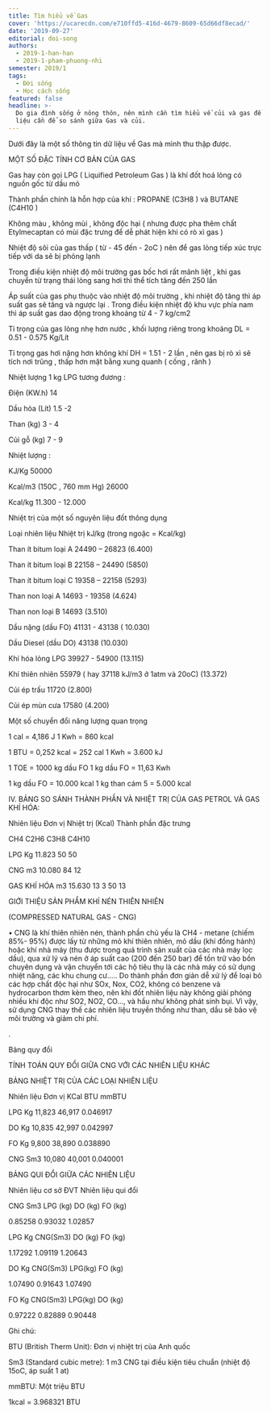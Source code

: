 ```yaml
---
title: Tìm hiểu về Gas
cover: 'https://ucarecdn.com/e710ffd5-416d-4679-8609-65d66df8ecad/'
date: '2019-09-27'
editorial: doi-song
authors:
  - 2019-1-han-han
  - 2019-1-pham-phuong-nhi
semester: 2019/1
tags:
  - Đời sống
  - Học cách sống
featured: false
headline: >-
  Do gia đình sống ở nông thôn, nên mình cần tìm hiểu về củi và gas để lọc ra dữ
  liệu cần để so sánh giữa Gas và củi.
---
```

Dưới đây là một số thông tin dữ liệu về Gas mà mình thu thập được.



MỘT SỐ ĐẶC TÍNH CƠ BẢN CỦA GAS

Gas hay còn gọi LPG ( Liquified Petroleum Gas ) là khí đốt hoá lỏng có nguồn gốc từ dầu mỏ

Thành phần chính là hỗn hợp của khí : PROPANE (C3H8 ) và BUTANE (C4H10 )

Không màu , không mùi , không độc hại ( nhưng được pha thêm chất Etylmecaptan có mùi đặc trưng để dễ phát hiện khi có rò xì gas )

Nhiệt độ sôi của gas thấp ( từ - 45 đến - 2oC ) nên để gas lỏng tiếp xúc trực tiếp với da sẽ bị phỏng lạnh

Trong điều kiện nhiệt độ môi trường gas bốc hơi rất mãnh liệt , khi gas chuyển từ trạng thái lỏng sang hơi thì thể tích tăng đến 250 lần

Áp suất của gas phụ thuộc vào nhiệt độ môi trường , khi nhiệt độ tăng thì áp suất gas sẽ tăng và ngược lại . Trong điều kiện nhiệt độ khu vực phía nam thì áp suất gas dao động trong khoảng từ 4 - 7 kg/cm2

Tỉ trọng của gas lỏng nhẹ hơn nước , khối lượng riêng trong khoảng DL = 0.51 - 0.575 Kg/Lít

Tỉ trọng gas hơi nặng hơn không khí DH = 1.51 - 2 lần , nên gas bị rò xì sẽ tích nơi trũng , thấp hơn mặt bằng xung quanh ( cống , rãnh )

Nhiệt lượng 1 kg LPG tương đương :

Điện (KW.h) 14

Dầu hỏa (Lít) 1.5 -2

Than (kg) 3 - 4

Củi gỗ (kg) 7 - 9

Nhiệt lượng :

KJ/Kg 50000

Kcal/m3 (150C , 760 mm Hg) 26000

Kcal/kg 11.300 - 12.000

Nhiệt trị của một số nguyên liệu đốt thông dụng

Loại nhiên liệu Nhiệt trị kJ/kg (trong ngoặc = Kcal/kg)

Than ít bitum loại A 24490 – 26823 (6.400)

Than ít bitum loại B 22158 – 24490 (5850)

Than ít bitum loại C 19358 – 22158 (5293)

Than non loại A 14693 - 19358 (4.624)

Than non loại B 14693 (3.510)

Dầu nặng (dầu FO) 41131 - 43138 ( 10.030)

Dầu Diesel (dầu DO) 43138 (10.030)

Khí hóa lỏng LPG 39927 - 54900 (13.115)

Khí thiên nhiên 55979 ( hay 37118 kJ/m3 ở 1atm và 20oC) (13.372)

Củi ép trấu 11720 (2.800)

Củi ép mùn cưa 17580 (4.200)

Một số chuyển đổi năng lượng quan trọng

1 cal = 4,186 J 1 Kwh = 860 kcal

1 BTU = 0,252 kcal = 252 cal 1 Kwh = 3.600 kJ

1 TOE = 1000 kg dầu FO 1 kg dầu FO = 11,63 Kwh

1 kg dầu FO = 10.000 kcal 1 kg than cám 5 = 5.000 kcal

IV. BẢNG SO SÁNH THÀNH PHẦN VÀ NHIỆT TRỊ CỦA GAS PETROL VÀ GAS KHÍ HÓA:

Nhiên liệu Đơn vị Nhiệt trị (Kcal) Thành phần đặc trưng

CH4 C2H6 C3H8 C4H10

LPG Kg 11.823 50 50

CNG m3 10.080 84 12

GAS KHÍ HÓA m3 15.630 13 3 50 13

GIỚI THIỆU SẢN PHẨM KHÍ NÉN THIÊN NHIÊN

(COMPRESSED NATURAL GAS - CNG)

• CNG là khí thiên nhiên nén, thành phần chủ yếu là CH4 - metane (chiếm 85%- 95%) được lấy từ những mỏ khí thiên nhiên, mỏ dầu (khí đồng hành) hoặc khí nhà máy (thu được trong quá trình sản xuất của các nhà máy lọc dầu), qua xử lý và nén ở áp suất cao (200 đến 250 bar) để tồn trữ vào bồn chuyên dụng và vận chuyển tới các hộ tiêu thụ là các nhà máy có sử dụng nhiệt năng, các khu chung cư….. Do thành phần đơn giản dễ xử lý để loại bỏ các hợp chất độc hại như SOx, Nox, CO2, không có benzene và hydrocarbon thơm kèm theo, nên khi đốt nhiên liệu này không giải phóng nhiều khí độc như SO2, NO2, CO…, và hầu như không phát sinh bụi. Vì vậy, sử dụng CNG thay thế các nhiên liệu truyền thống như than, dầu sẽ bảo vệ môi trường và giảm chi phí.

.

Bảng quy đổi

TÍNH TOÁN QUY ĐỔI GIỮA CNG VỚI CÁC NHIÊN LIỆU KHÁC

BẢNG NHIỆT TRỊ CỦA CÁC LOẠI NHIÊN LIỆU

Nhiên liệu Đơn vị KCal BTU mmBTU

LPG Kg 11,823 46,917 0.046917

DO Kg 10,835 42,997 0.042997

FO Kg 9,800 38,890 0.038890

CNG Sm3 10,080 40,001 0.040001

BẢNG QUI ĐỔI GIỮA CÁC NHIÊN LIỆU

Nhiên liệu cơ sở ĐVT Nhiên liệu qui đổi

CNG Sm3 LPG (kg) DO (kg) FO (kg)

0.85258 0.93032 1.02857

LPG Kg CNG(Sm3) DO (kg) FO (kg)

1.17292 1.09119 1.20643

DO Kg CNG(Sm3) LPG(kg) FO (kg)

1.07490 0.91643 1.07490

FO Kg CNG(Sm3) LPG(kg) DO (kg)

0.97222 0.82889 0.90448

Ghi chú:

BTU (British Therm Unit): Đơn vị nhiệt trị của Anh quốc

Sm3 (Standard cubic metre): 1 m3 CNG tại điều kiện tiêu chuẩn (nhiệt độ 15oC, áp suất 1 at)

mmBTU: Một triệu BTU

1kcal = 3.968321 BTU
